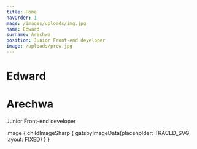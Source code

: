```yaml
---
title: Home
navOrder: 1
mage: /images/uploads/img.jpg
name: Edward
surname: Arechwa
position: Junior Front-end developer
image: /uploads/prew.jpg
---
```


# Edward
# Arechwa

Junior Front-end developer

image {
          childImageSharp {
            gatsbyImageData(placeholder: TRACED_SVG, layout: FIXED)
          }
        }
